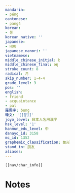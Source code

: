 ```yaml
---
mandarin:
- péng
cantonese:
- pang4
korean:
- 붕
korean_native: ''
japanese:
- HOU
japanese_nanori: ''
vietnamese:
middle_chinese_initial: b
middle_chinese_final: ǝŋ
stroke_count: 8
radical: 月
skip_number: 1-4-4
grade_level: 3
pos: ''
english:
- friend
- acquaintance
- pal
羅馬字: bung
韓文: '[[붕]]'
joyo_level: 日本人名用漢字
hsk_level: '1'
hanmun_edu_level: 中
danayo_id: 3158
mc_id: 1352
graphemic_classification: 象形
stand_in: 朋友
aliases:
---
```

```meta-bind-embed
[[nav/char_info]]
```

# Notes
